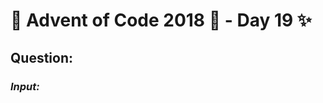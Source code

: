 # :christmas_tree: Advent of Code 2018 :christmas_tree: - Day 19 :sparkles:
## Question: 
>
>
>

### *Input:*

>
>
>